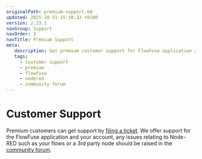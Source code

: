 ```yaml
---
originalPath: premium-support.md
updated: 2025-10-31 15:38:32 +0100
version: 2.23.1
navGroup: Support
navOrder: 3
navTitle: Premium Support
meta:
   description: Get premium customer support for FlowFuse application and account-related issues by filing a ticket.
   tags:
     - customer support
     - premium
     - flowfuse
     - nodered
     - community forum
---
```

# Customer Support

Premium customers can get support by [filing a ticket](/support). We offer
support for the FlowFuse application and your account, any issues relating to
Node-RED such as your flows or a 3rd party node should be raised in the
[community forum](https://community.FlowFuse.com).